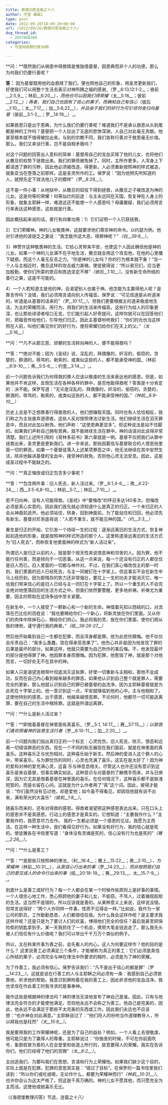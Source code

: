 ```yaml
---
title: 教理问答连载之十八
author: 守望 编辑2
type: post
date: 2012-09-26T10:09:20+00:00
url: /2012/09/26/教理问答连载之十八/
dsq_thread_id:
  - 2057868360
categories:
  - 守望网络期刊第36期

---
```

<!--more-->

**问：**既然我们从祸患中得救赎是惟独借基督，因恩典而非个人的功德，那么为何我们仍要行善呢？

**答：** 因为基督既用他的血救赎了我们，便也照他自己的形象，用圣灵更新我们，好使我们可以用整个生活去表示对神所赐之福的感谢_（罗__6:13,12:1-2__；彼前__2:5,9__；林前__6:20__）_，而他也可以因我们得荣耀_（太__5:16__；彼前__2:12__）_；再者，我们自己也因有了信心的果子，而确知自己有信心_（彼后__1:10__；太__7:17__；加__5:6,22__）_，并且由于我们的好行为可引领邻舍归向基督_（彼前__3:1-2__；罗__14:19__）_。

如果救恩只是出于恩典，为什么我们仍要行善呢？难道我们不是承认救恩从头到尾都是神的工作吗？基督把一个人拉出了无底的悲惨深渊，人自己对此毫无贡献。他甚至根本就不值得被拉出来。与别的宗教不同，我们宣称行善对于救恩毫无价值。那么，我们又来谈行善，岂不是自相矛盾吗？

对这个问题的回答出人意料的简单：基督用自己的宝血买赎了他的儿女，也将他们从撒旦的权势下拯救出来。我们的罪债被免掉了。同时，主所作更多。人浑身上下都浸透了罪的污秽，因此他必须被改造，得更新。人必须重新按照神的样式被造，就象亚当在堕落之前那样。这是圣灵所作的工。保罗说：“因为他预先所知道的人，就预先定下效法他儿子的模样”_（罗__8:29__）_。

这不是一件小事：从地狱中，从撒旦的奴役下得到拯救，从撒旦之子被改造为神的儿女。这是何等的荣耀！何等灿烂的前途：与主永远同在天国，恢复神在人身上的形象，就象主耶稣一样，难道这还不能使一个人感恩吗？毋庸置疑，我们必须用言行来表达这种感恩，这些就是行善。

因此概括起来说的话，善行有四重功用：1）它们证明一个人已获拯救。

2）它们荣耀神。神的儿女敬畏神，这就要求他们尊崇神的命令。以约瑟为例。他对引诱他的波提乏之妻说：“我怎能作这大恶，得罪神呢？”_（创__39:9__）_。

3）神赞许这种敬畏神的生活。它给心灵带来平安，也使这个人因此确信他是神的儿女。如果一个神的儿女满不在乎地生活，撒旦就会用这个攻击他，在他的心里播下疑惑。而这个人毫无反击之力。“你是神的儿女吗？你的行为根本就不象！”当一个人与主相近时，撒旦这样的攻击威力甚微。使徒彼得说：“所以弟兄们，应当更加殷勤，使你们所蒙的恩召和拣选坚定不移”_（彼后__1:10__）_。没有新生命所结的善行之果，这是不可能的。

4）一个人若知道主是他的神，会渴望别人也属于神。他怎能为主赢得他人呢？是靠言传吗？没错，我们必须用言语向别人传福音。保罗说：“可见信道是从听道来的，听道是从基督的话来的”_（罗__10:17__）_。但我们更要根据主的道来敬虔地生活，为主的荣耀而活，用行为，用我们的生活来传福音。这些行为给人的印象更深，也让那些诽谤者哑口无言。它们能引起人好奇提问，这样你就可以在回答他们时，把福音传给他们，引导他们归正。因此主基督吩咐我们：“你们的光也当这样照在人前，叫他们看见你们的好行为，便将荣耀归给你们在天上的父。”_（太__5:16__）_

**问：**凡不从那忘恩、顽梗的生活转向神的人，便不能得救吗？

**答：**绝对不能；因为《圣经》说，淫乱的，拜偶像的，奸淫的，偷窃的，贪婪的，醉酒的，辱骂的，勒索的，或类似这些的人，都不能承受神的国_（林前__6:9-10__；弗__5:5-6__；约壹__3:14__）_。

前一个问题告诉我们为何得救的罪人应该以敬虔的生活来表达他的感恩。但是，如果他并不肯这样，反倒生活在各种各样的罪中，是否他能得救呢？答案是十分肯定的：决不能。保罗写道：“无论是淫乱的，拜偶像的，奸淫的，偷窃的，贪婪的，醉酒的，辱骂的，勒索的，或类似这些的人，都不能承受神的国。”_（林前__6:9-10__）_

历史上总是不乏想靠善行得救恩的人，他们想赚取天国。同时也有人恰恰相反，我们称之为主张废弃道德者。这些人反对按照律法过新生活。他们继续生活在滔天罪恶中，而且对此加以粉饰。他们声称：“这使恩典更显多”。但这种说法是站不住脚的。如果我们声称自己拥有恩典，就不能继续生活在罪中。神的话语对此说得非常清楚。我们上述所引用的《哥林多前书》第六章就是一例。基督不仅把我们从罪中拯救出来，圣灵更是更新我们。进一步来说，那些因着信与基督联合的人恨恶他里面一切的罪恶。如果一个基督徒落入上述某项罪恶之中，他无法继续在其中安然生活，除非他躲进基督的宝血中，接受神的赦免，否则他心灵无法安息。因此，这是成圣过程中不能缺乏的。

**问：**真正悔改或归正包含多少事呢？

**答：**包含两件事：旧人死去，新人活过来_（罗__6:1,4-6__；弗__4:22-24__；西__3:5-6,8-10__；林前__5:7__；林后__7:10__）_。

若不归向神，没有人可能得救。《圣经》中“要悔改”的呼召多达140多次。但悔改必须是真心实意的。因此我们首先就必须知道什么是真正的归正。一个未归正的人会从神面前逃开。他必须站住，转身，回到神面前。为了能站住和归回，他必须先有新生。基督对尼哥底母说：“人若不重生，就不能见神的国。”_（约__3:3__）_

重生是归正的开始，它引发一个持续一生的过程：逐渐远离旧的生活方式，恢复神起初造他的形象，就是按照神的样式所造的那个人。这里称逐渐远离旧的生活方式为“旧人死去”，而称恢复他里面神的样式为“新人活过来”。

所谓旧人是归正以前的人，就是那个按天性来说恨恶神和邻舍的人。因为罪，他不能行任何善，而是倾向于一切恶事。从这一点来说，每一个还没有归正的人都仅仅是旧人而已。旧人里面的一切都与神作对。不过，在我们真心悔改信主的那一时刻，我们里面的旧人已经死去，与主一同被钉在十字架上。但这事实不会在新生中马上经历到。因为那残存的势力还非常强壮，要花上一生的功夫才能消灭它。唯一给我们带来信心的是旧人已经与主一同钉在十字架上了。所以一个重生的人不会完全绝对地堕落回旧的生活方式之中。但我们依然要警醒，更多地祈祷。祈祷尤为重要，因主的帮助在这场争战中至关紧要。

在新生中，一个人接受了一颗新心和一个新的生命。神借着先知以西结的口，对流落在巴比伦的百姓说：“我也要赐给你们一个新心，将新灵放在你们里面。又从你们的肉体中除掉石心，赐给你们肉心。我必将我的灵，放在你们里面，使你们顺从我的律例，谨守遵行我的典章。”_（结__36:26-27__）_

然后他开始看到自己一生都在犯罪，而且浑身都是罪。他为此悲伤懊悔。他不仅仅会斥责自己：“我多么愚蠢，现在得承受恶果了”。他伤心并非是因为他发现了罪的后果是最坏的部分。如果这样，他就只需要为自己所作的事后悔。不，他发现最坏的部分是他得罪了神。他因罪本身而懊悔。因为犯罪，他惹恼了神，就是那个对他而言，一切好处无不在其中的神。

如果人只是渴望连根带叶彻底消灭这些罪，好使一切重新与主相和，那他不会成功，反而在自己内心看到越来越多的罪恶。如果他认识到自己整个就是罪人，需要完全的更新，那么他就认识到自己的罪已被基督的血洗净，因为主耶稣基督就是为此死在十字架上的。他一意识到这一点，平安就降临到他的心中。主与他相和了。这使他特别的感恩。出于感恩，他越来越恨恶罪。不论何时，他都尽一切可能逃离罪，要在自己的生活中根除罪。这就是所谓远离罪。

**问：**什么是新人活过来？

**答：**即借着基督在神里面有真喜乐_（罗__5:1, 14:17__；赛__57:15__）_；以致我们喜欢照着神的旨意生活行善_（罗__6:10-11__；加__2:20__）_。

前一个问题向我们指出真归正的一个标志：心灵忧伤，旧人死去，除灭，恨恶和远离一切错误罪恶的东西。现在一个不同的标志展现在我们面前，就是在神里面的真喜乐。这种喜乐正与忧伤相对。这种喜乐始于新生。然后神的爱进入这个罪人的心中，带来喜乐。与为罪忧伤的同时，心灵也充满了喜乐。这实在是太好了！因为神的爱和对神的爱充满心灵，这喜 乐与神息息相关。尽管这人也许还没有意识到这喜乐是来自基督，但事实确实如此。这种意识与对基督的了解携手而来，并与日俱深，因为它尤其是借着基督在神里面的喜乐。在任何情况下，这种喜乐都不是肤浅短暂的，而是长留在心间。这就是为什么作者用了“真”这个词。因此，彼得才能说：“你们虽然没有见过他，却是爱他；如今虽不得看见，却因信他就有说不出来，满有荣光的大喜乐”_（彼前__1:8__）_。

随喜乐而来的，还有对得救的感恩。得救者渴望把这种感恩表达出来。只在口头上的感恩并不是真感恩。行动上的感恩才是真实的。它想知道：“主要我作什么？”主要我作的，我愿意尽力去作。 我的一生都必须是一个感恩的见证。我愿为主而活。在这样一种生活中，我们看得见好行为。如果没有好行为，我的信心就是死的。使徒雅各在书信里写道：“身体没有灵魂是死的，信心没有行为也是死的”_（雅__2:26__）_。

**问：**什么是善工？

**答：**是那些只按照神的律法_（利__18:4__；撒上__15:22__；弗__2:10__）_，为荣耀神_（林前__10:31__）_，从真信心行出来的事_（罗__14:23__）_，而非按照我们自己的意见或人的命令行出来的事_（结__20:18-19__；赛__29:13__，太__15:7-9__）_。

到底什么是善工或好行为？每一个人都会在某一个时候作些原则上是好事的事情。一个人很忠心地工作，悉心照顾他的妻子和儿女，不偷窃，不骂人，过着循规蹈矩的生活。这当然不是错的，所以应该就是善的。从某种意义上来说，这样说没错。但常言说得好：“两个人作同样一件事，性质不见得会一样。”比如说，我作为一家公司的职员，工作勤勤恳恳，人们都很信任我。为什么我会这样作呢？是主要求我这样作呢？还是只是为了要讨人们的欢喜，博得他们完全的信任？最后我甚至把保险柜的钥匙拿到手。某一天我抓住了一个机会，携带大笔金钱逃走了。那么我先头被人们信任有什么价值呢？我们可以举出千千万万个类似的例子。

所以，主在称某件事为善之前，会先看人的内心。这人为何要这样作？他的目的是什么？ 这里说善工必须满足三个条件，才能被称为真正的善工：它们必须是真信心所结的果子，必须完全与神在律法中所要求的相符，必须是为了神的荣耀。

为了作善工，我必须有信心。保罗告诉我们：“凡不是出于信心的都是罪”_（罗__14:23__）_。这就是说在行善工的人与主耶稣之间必须有一条：我感到自己必须依靠他，祈求他的帮助。我意识到罪附着在我的善工上，因此祈求他的宝血洁净。我也坚信在作此善工时我寻求的是事奉神。

我作这些是根据神的律法吗？神的律法无误地宣布了神自己是谁。因此，只有与他律法完全符合的才能使他满足。否则他永远不会称之为善工。他自己是完美的，因此，他永远不会满足于那些不太完美的东西或工作。因此我们永远也不应该想：“也许神会对此满意。” 主耶稣说过了：“他们将人的吩咐当作道理教导人，所以拜我也是枉然”_（太__15:9__）_。

我是要用我的工作荣耀神呢，还是为了自己的益处？例如，一个人看上去很敬虔，很可能只是为了赢得人的尊重。主耶稣说过：“你施舍的时候，不可在你前面吹号，象那假冒为善的人在会堂里和街道上所行的，故意要得人的荣耀。我实在告诉你们，他们已经得了他们的赏赐”_（太__6:2__）_。

主创造我们，为要叫我们在思想，言语和行为上荣耀他。如果我们缺少这个目的，实际上就是在犯罪。犯罪的意思其实是：“错过了目标”。在保罗的一篇书信里我们读到：“所以你们或吃或喝，无论作什么，都要为荣耀神而行”_（林前__10:31__）_。也许你会认为这太严格了。但这是千真万确的。神的儿女不愿其他，而只愿完全为主而活。这使他或她喜乐无比。

（《海德堡教理问答》节选，连载之十八）